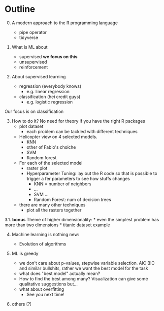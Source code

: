 # Outline

0. A modern approach to the R programming language
	* pipe operator
	* tidyverse

1. What is ML about
	* supervised **we focus on this**
	* unsupervised
	* reinforcement
	
2. About supervised learning
	* regression (everybody knows)
		* e.g. linear regression
	* classification (hei credit guys)
		* e.g. logistic regression

Our focus is on classification

3. How to do it? No need for theory if you have the right R packages
	* plot dataset
		* each problem can be tackled with different techniques
	* Helicopter view on 4 selected models.
		* KNN
		* other of Fabio's choiche
		* SVM
		* Random forest
	* For each of the selected model
		* raster plot
		* Hyperparameter Tuning: lay out the R code so that is possible to trigger a fer parameters to see how stuffs changes
			* KNN = number of neighbors
			* ...
			* SVM ...
			* Random Forest: num of decision trees
	* there are many other techniques
		* plot all the rasters together

3.1. **bonus** Theme of higher dimensionality:
	* even the simplest problem has more than two dimensions
	* titanic dataset example
		
4. Machine learning is nothing new:
	* Evolution of algorithms

5. ML is greedy
	* we don't care about p-values, stepwise variable selection. AIC BIC and similar bullshits, rather we want the best model for the task
	* what does "best model" actually mean?
	* How to find the best among many? Visualization can give some qualitative suggestions but...
	* what about overfitting
		* See you next time!
	
6) others (?)
